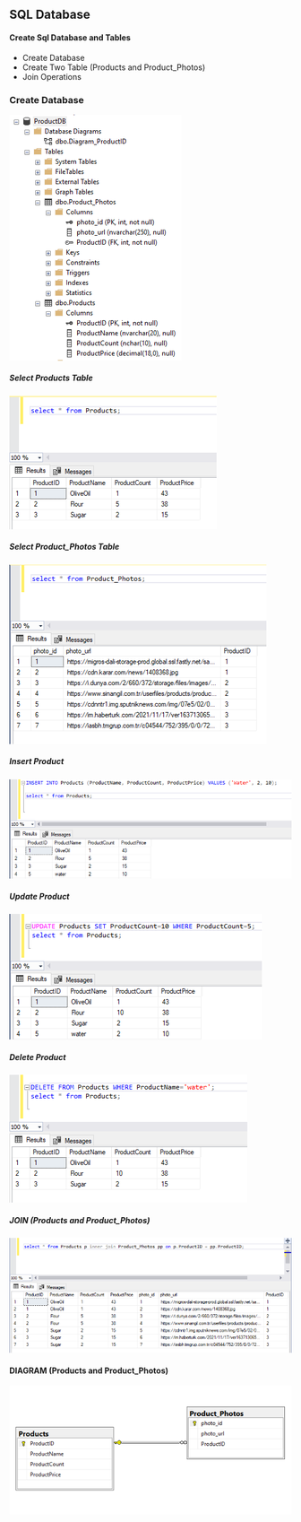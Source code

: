 ## SQL Database

#### Create Sql Database and Tables
- Create Database 
- Create Two Table (Products and Product_Photos)
- Join Operations


### Create Database 
![tables](tables.png)

##### Select Products Table 
![select](select.png)
##### Select Product_Photos Table 
![select_2](select_2.png)
##### Insert Product 
![insert](insert.png)
##### Update Product
![update](update.png)
##### Delete Product
![delete](delete.png)

##### JOIN (Products and Product_Photos)
![join](join.png)

#### DIAGRAM (Products and Product_Photos)
![diagram](diagram.png)
